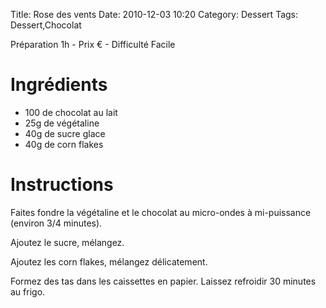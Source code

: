 Title: Rose des vents
Date: 2010-12-03 10:20
Category: Dessert
Tags: Dessert,Chocolat

Préparation 1h - Prix € - Difficulté Facile

# Ingrédients

- 100 de chocolat au lait
- 25g de végétaline
- 40g de sucre glace
- 40g de corn flakes

# Instructions

Faites fondre la végétaline et le chocolat au micro-ondes à mi-puissance (environ 3/4 minutes).

Ajoutez le sucre, mélangez.

Ajoutez les corn flakes, mélangez délicatement.

Formez des tas dans les caissettes en papier. Laissez refroidir 30 minutes au frigo.
